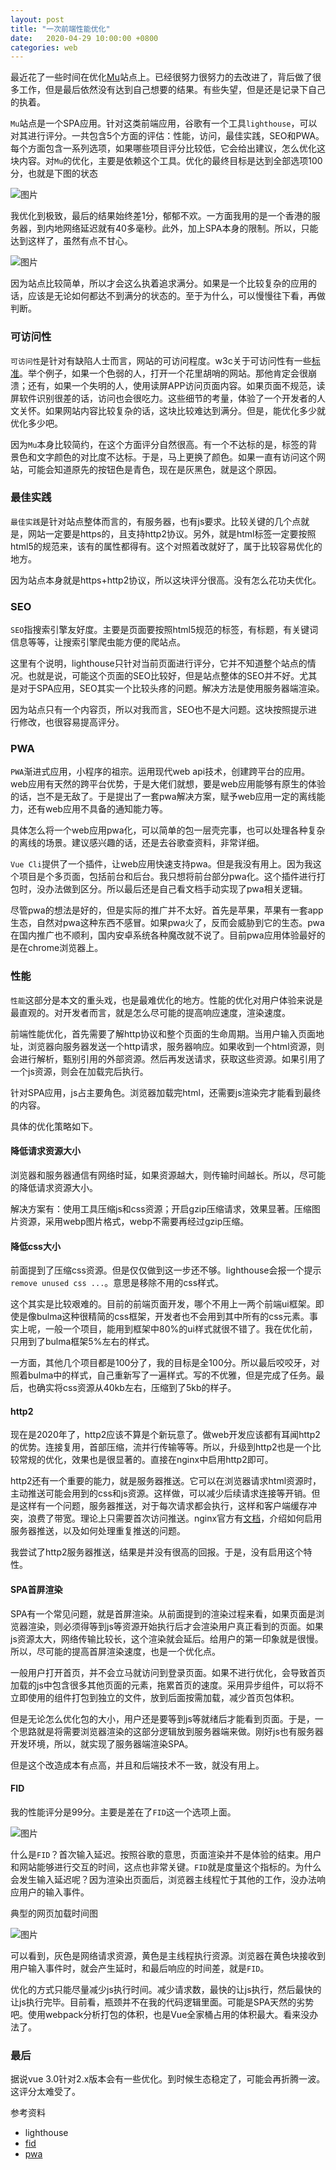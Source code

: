 ```yaml
---
layout: post
title: "一次前端性能优化"
date:   2020-04-29 10:00:00 +0800
categories: web
---
```


最近花了一些时间在优化[Mu](https://mu.memosa.cn)站点上。已经很努力很努力的去改进了，背后做了很多工作，但是最后依然没有达到自己想要的结果。有些失望，但是还是记录下自己的执着。

`Mu`站点是一个SPA应用。针对这类前端应用，谷歌有一个工具`lighthouse`，可以对其进行评分。一共包含5个方面的评估：性能，访问，最佳实践，SEO和PWA。每个方面包含一系列选项，如果哪些项目评分比较低，它会给出建议，怎么优化这块内容。对`Mu`的优化，主要是依赖这个工具。优化的最终目标是达到全部选项100分，也就是下图的状态

![图片](/assert/imgs/lighthouse/lighthouse.png)

我优化到极致，最后的结果始终差1分，郁郁不欢。一方面我用的是一个香港的服务器，到内地网络延迟就有40多毫秒。此外，加上SPA本身的限制。所以，只能达到这样了，虽然有点不甘心。

![图片](/assert/imgs/lighthouse/lighthouse2.png)

因为站点比较简单，所以才会这么执着追求满分。如果是一个比较复杂的应用的话，应该是无论如何都达不到满分的状态的。至于为什么，可以慢慢往下看，再做判断。

### 可访问性

`可访问性`是针对有缺陷人士而言，网站的可访问程度。w3c关于可访问性有一些[标准](https://www.w3.org/WAI/standards-guidelines/wcag/)。举个例子，如果一个色弱的人，打开一个花里胡哨的网站。那他肯定会很崩溃；还有，如果一个失明的人，使用读屏APP访问页面内容。如果页面不规范，读屏软件识别很差的话，访问也会很吃力。这些细节的考量，体验了一个开发者的人文关怀。如果网站内容比较复杂的话，这块比较难达到满分。但是，能优化多少就优化多少吧。

因为`Mu`本身比较简约，在这个方面评分自然很高。有一个不达标的是，标签的背景色和文字颜色的对比度不达标。于是，马上更换了颜色。如果一直有访问这个网站，可能会知道原先的按钮色是青色，现在是灰黑色，就是这个原因。

### 最佳实践

`最佳实践`是针对站点整体而言的，有服务器，也有js要求。比较关键的几个点就是，网站一定要是https的，且支持http2协议。另外，就是html标签一定要按照html5的规范来，该有的属性都得有。这个对照着改就好了，属于比较容易优化的地方。

因为站点本身就是https+http2协议，所以这块评分很高。没有怎么花功夫优化。

### SEO

`SEO`指搜索引擎友好度。主要是页面要按照html5规范的标签，有标题，有关键词信息等等，让搜索引擎爬虫能方便的爬站点。

这里有个说明，lighthouse只针对当前页面进行评分，它并不知道整个站点的情况。也就是说，可能这个页面的SEO比较好，但是站点整体的SEO并不好。尤其是对于SPA应用，SEO其实一个比较头疼的问题。解决方法是使用服务器端渲染。

因为站点只有一个内容页，所以对我而言，SEO也不是大问题。这块按照提示进行修改，也很容易提高评分。

### PWA

`PWA`渐进式应用，小程序的祖宗。运用现代web api技术，创建跨平台的应用。web应用有天然的跨平台优势，于是大佬们就想，要是web应用能够有原生的体验的话，岂不是无敌了。于是提出了一套pwa解决方案，赋予web应用一定的离线能力，还有web应用不具备的通知能力等。

具体怎么将一个web应用pwa化，可以简单的包一层壳完事，也可以处理各种复杂的离线的场景。建议感兴趣的话，还是去谷歌查资料，非常详细。

`Vue Cli`提供了一个插件，让web应用快速支持pwa。但是我没有用上。因为我这个项目是个多页面，包括前台和后台。我只想将前台部分pwa化。这个插件进行打包时，没办法做到区分。所以最后还是自己看文档手动实现了pwa相关逻辑。

尽管pwa的想法是好的，但是实际的推广并不太好。首先是苹果，苹果有一套app生态，自然对pwa这种东西不感冒。如果pwa火了，反而会威胁到它的生态。pwa在国内推广也不顺利，国内安卓系统各种魔改就不说了。目前pwa应用体验最好的是在chrome浏览器上。

### 性能

`性能`这部分是本文的重头戏，也是最难优化的地方。性能的优化对用户体验来说是最直观的。对开发者而言，就是怎么尽可能的提高响应速度，渲染速度。

前端性能优化，首先需要了解http协议和整个页面的生命周期。当用户输入页面地址，浏览器向服务器发送一个http请求，服务器响应。如果收到一个html资源，则会进行解析，甄别引用的外部资源。然后再发送请求，获取这些资源。如果引用了一个js资源，则会在加载完后执行。

针对SPA应用，js占主要角色。浏览器加载完html，还需要js渲染完才能看到最终的内容。

具体的优化策略如下。

#### 降低请求资源大小

浏览器和服务器通信有网络时延，如果资源越大，则传输时间越长。所以，尽可能的降低请求资源大小。

解决方案有：使用工具压缩js和css资源；开启gzip压缩请求，效果显著。压缩图片资源，采用webp图片格式，webp不需要再经过gzip压缩。

#### 降低css大小

前面提到了压缩css资源。但是仅仅做到这一步还不够。lighthouse会报一个提示`remove unused css ...`。意思是移除不用的css样式。

这个其实是比较艰难的。目前的前端页面开发，哪个不用上一两个前端ui框架。即使是像bulma这种很精简的css框架，开发者也不会用到其中所有的css元素。事实上呢，一般一个项目，能用到框架中80%的ui样式就很不错了。我在优化前，只用到了bulma框架5%左右的样式。

一方面，其他几个项目都是100分了，我的目标是全100分。所以最后咬咬牙，对照着bulma中的样式，自己重新写了一遍样式。写的不优雅，但是完成了任务。最后，也确实将css资源从40kb左右，压缩到了5kb的样子。

#### http2

现在是2020年了，http2应该不算是个新玩意了。做web开发应该都有耳闻http2的优势。连接复用，首部压缩，流并行传输等等。所以，升级到http2也是一个比较常规的优化，效果也是很显著的。直接在nginx中启用http2即可。

http2还有一个重要的能力，就是服务器推送。它可以在浏览器请求html资源时，主动推送可能会用到的css和js资源。这样做，可以减少后续请求连接等开销。但是这样有一个问题，服务器推送，对于每次请求都会执行，这样和客户端缓存冲突，浪费了带宽。理论上只需要首次访问推送。nginx官方有[文档](https://www.nginx.com/blog/nginx-1-13-9-http2-server-push/)，介绍如何启用服务器推送，以及如何处理重复推送的问题。

我尝试了http2服务器推送，结果是并没有很高的回报。于是，没有启用这个特性。

#### SPA首屏渲染

SPA有一个常见问题，就是首屏渲染。从前面提到的渲染过程来看，如果页面是浏览器渲染，则必须得等到js等资源开始执行后才会渲染用户真正看到的页面。如果js资源太大，网络传输比较长，这个渲染就会延后。给用户的第一印象就是很慢。所以，尽可能的提高首屏渲染速度，也是一个优化点。

一般用户打开首页，并不会立马就访问到登录页面。如果不进行优化，会导致首页加载的js中包含很多其他页面的元素，拖累首页的速度。采用异步组件，可以将不立即使用的组件打包到独立的文件，放到后面按需加载，减少首页包体积。

但是无论怎么优化包的大小，用户还是要等到js等就绪后才能看到页面。于是，一个思路就是将需要浏览器渲染的这部分逻辑放到服务器端来做。刚好js也有服务器开发环境，所以，就实现了服务器端渲染SPA。

但是这个改造成本有点高，并且和后端技术不一致，就没有用上。

#### FID

我的性能评分是99分。主要是差在了`FID`这一个选项上面。

![图片](/assert/imgs/lighthouse/lighthouse3.png)

什么是`FID`？首次输入延迟。按照谷歌的意思，页面渲染并不是体验的结束。用户和网站能够进行交互的时间，这点也非常关键。`FID`就是度量这个指标的。为什么会发生输入延迟呢？因为渲染出页面后，浏览器主线程忙于其他的工作，没办法响应用户的输入事件。

典型的网页加载时间图

![图片](/assert/imgs/lighthouse/lighthouse4.svg)

可以看到，灰色是网络请求资源，黄色是主线程执行资源。浏览器在黄色块接收到用户输入事件时，就会产生延时，和最后响应的时间差，就是`FID`。

优化的方式只能尽量减少js执行时间。减少请求数，最快的让js执行，然后最快的让js执行完毕。目前看，瓶颈并不在我的代码逻辑里面。可能是SPA天然的劣势吧。使用webpack分析打包的体积，也是Vue全家桶占用的体积最大。看来没办法了。

### 最后

据说vue 3.0针对2.x版本会有一些优化。到时候生态稳定了，可能会再折腾一波。这评分太难受了。

参考资料

+ lighthouse
+ [fid](https://web.dev/fid/)
+ [pwa](https://web.dev/progressive-web-apps/)
